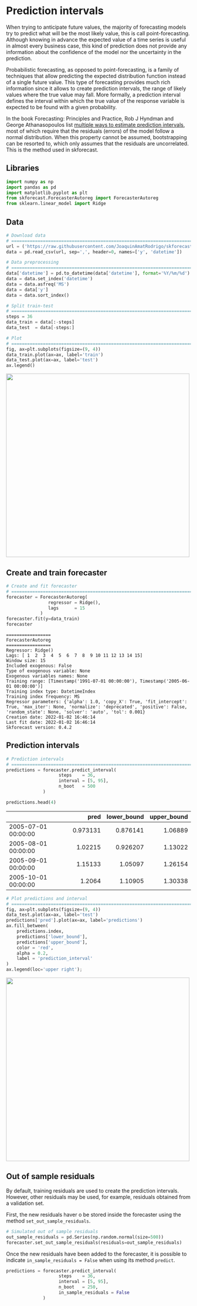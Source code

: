# Prediction intervals

When trying to anticipate future values, the majority of forecasting models try to predict what will be the most likely value, this is call point-forecasting. Although knowing in advance the expected value of a time series is useful in almost every business case, this kind of prediction does not provide any information about the confidence of the model nor the uncertainty in the prediction.

Probabilistic forecasting, as opposed to point-forecasting, is a family of techniques that allow predicting the expected distribution function instead of a single future value. This type of forecasting provides much rich information since it allows to create prediction intervals, the range of likely values where the true value may fall. More formally, a prediction interval defines the interval within which the true value of the response variable is expected to be found with a given probability.

In the book Forecasting: Principles and Practice, Rob J Hyndman and George Athanasopoulos list [multiple ways to estimate prediction intervals](https://otexts.com/fpp3/prediction-intervals.html), most of which require that the residuals (errors) of the model follow a normal distribution. When this property cannot be assumed, bootstrapping can be resorted to, which only assumes that the residuals are uncorrelated. This is the method used in skforecast.


## Libraries

``` python
import numpy as np
import pandas as pd
import matplotlib.pyplot as plt
from skforecast.ForecasterAutoreg import ForecasterAutoreg
from sklearn.linear_model import Ridge
```

## Data

``` python
# Download data
# ==============================================================================
url = ('https://raw.githubusercontent.com/JoaquinAmatRodrigo/skforecast/master/data/h2o.csv')
data = pd.read_csv(url, sep=',', header=0, names=['y', 'datetime'])

# Data preprocessing
# ==============================================================================
data['datetime'] = pd.to_datetime(data['datetime'], format='%Y/%m/%d')
data = data.set_index('datetime')
data = data.asfreq('MS')
data = data['y']
data = data.sort_index()

# Split train-test
# ==============================================================================
steps = 36
data_train = data[:-steps]
data_test  = data[-steps:]

# Plot
# ==============================================================================
fig, ax=plt.subplots(figsize=(9, 4))
data_train.plot(ax=ax, label='train')
data_test.plot(ax=ax, label='test')
ax.legend()
```

<img src="../img/data.png" style="width: 500px;">


## Create and train forecaster


``` python
# Create and fit forecaster
# ==============================================================================
forecaster = ForecasterAutoreg(
                regressor = Ridge(),
                lags      = 15
             )
forecaster.fit(y=data_train)
forecaster
```

```
================= 
ForecasterAutoreg 
================= 
Regressor: Ridge() 
Lags: [ 1  2  3  4  5  6  7  8  9 10 11 12 13 14 15] 
Window size: 15 
Included exogenous: False 
Type of exogenous variable: None 
Exogenous variables names: None 
Training range: [Timestamp('1991-07-01 00:00:00'), Timestamp('2005-06-01 00:00:00')] 
Training index type: DatetimeIndex 
Training index frequency: MS 
Regressor parameters: {'alpha': 1.0, 'copy_X': True, 'fit_intercept': True, 'max_iter': None, 'normalize': 'deprecated', 'positive': False, 'random_state': None, 'solver': 'auto', 'tol': 0.001} 
Creation date: 2022-01-02 16:46:14 
Last fit date: 2022-01-02 16:46:14 
Skforecast version: 0.4.2 
```

## Prediction intervals

``` python
# Prediction intervals
# ==============================================================================
predictions = forecaster.predict_interval(
                    steps    = 36,
                    interval = [5, 95],
                    n_boot   = 500
              )

predictions.head(4)
```


|                     |     pred |   lower_bound |   upper_bound |
|:--------------------|---------:|--------------:|--------------:|
| 2005-07-01 00:00:00 | 0.973131 |      0.876141 |       1.06889 |
| 2005-08-01 00:00:00 | 1.02215  |      0.926207 |       1.13022 |
| 2005-09-01 00:00:00 | 1.15133  |      1.05097  |       1.26154 |
| 2005-10-01 00:00:00 | 1.2064   |      1.10905  |       1.30338 |


``` python
# Plot predictions and interval
# ==============================================================================
fig, ax=plt.subplots(figsize=(9, 4))
data_test.plot(ax=ax, label='test')
predictions['pred'].plot(ax=ax, label='predictions')
ax.fill_between(
    predictions.index,
    predictions['lower_bound'],
    predictions['upper_bound'],
    color = 'red',
    alpha = 0.2,
    label = 'prediction_interval'
)
ax.legend(loc='upper right');
```

<img src="../img/prediction_interval.png" style="width: 500px;">


## Out of sample residuals

By default, training residuals are used to create the prediction intervals. However, other residuals may be used, for example, residuals obtained from a validation set.

First, the new residuals haver o be stored inside the forecaster using the method `set_out_sample_residuals`.

``` python
# Simulated out of sample residuals
out_sample_residuals = pd.Series(np.random.normal(size=500))
forecaster.set_out_sample_residuals(residuals=out_sample_residuals)
```

Once the new residuals have been added to the forecaster, it is possible to indicate `in_sample_residuals = False` when using its method `predict`.

``` python
predictions = forecaster.predict_interval(
                    steps    = 36,
                    interval = [5, 95],
                    n_boot   = 250,
                    in_sample_residuals = False
              )
```